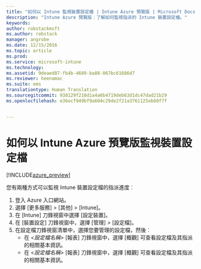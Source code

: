 ```yaml
---
title: "如何以 Intune 監視裝置設定檔 | Intune Azure 預覽版 | Microsoft Docs"
description: "Intune Azure 預覽版︰了解如何監視指派的 Intune 裝置設定檔。"
keywords: 
author: robstackmsft
ms.author: robstack
manager: angrobe
ms.date: 12/15/2016
ms.topic: article
ms.prod: 
ms.service: microsoft-intune
ms.technology: 
ms.assetid: 9deaed87-fb4b-4689-ba88-067bc61686d7
ms.reviewer: heenamac
ms.suite: ems
translationtype: Human Translation
ms.sourcegitcommit: 938129f210d1a4a6b4719deb63d1dc47dad21b29
ms.openlocfilehash: e36ecf949bf9a604c29de2f21a3761125eb60f7f


---
```


# <a name="how-to-monitor-device-profiles-with-intune-azure-preview"></a>如何以 Intune Azure 預覽版監視裝置設定檔

[!INCLUDE[azure_preview](../includes/azure_preview.md)]

您有兩種方式可以監視 Intune 裝置設定檔的指派進度︰


1. 登入 Azure 入口網站。
2. 選擇 [更多服務]  >  [其他]  >  [Intune]。
3. 在 [Intune] 刀鋒視窗中選擇 [設定裝置]。
2. 在 [裝置設定] 刀鋒視窗中，選擇 [管理]  >  [設定檔]。
2. 在設定檔刀鋒視窗清單中，選擇您要管理的設定檔，然後︰
    - 在 <*設定檔名稱*>  [報表]  刀鋒視窗中，選擇 [概觀] 可查看設定檔及其指派的相關基本資訊。
    - 在 <*設定檔名稱*>  [報表] 刀鋒視窗中，選擇 [概觀] 可查看設定檔及其指派的相關基本資訊。



<!--HONumber=Feb17_HO1-->


